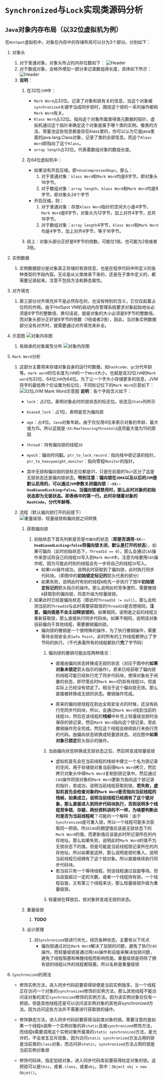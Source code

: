 # ``Synchronized``与``Lock``实现类源码分析

## ``Java``对象内存布局（以32位虚拟机为例）

在``HotSpot``虚拟机中，对象在内存中的存储布局可以分为3个部分。分别如下：

1. 对象头

    1. 对于普通对象，对象头所占的内存位数如下：
    ![Header](../Image/ObjectHeader.png)
    2. 对于数组对象，会格外增加一部分来记录数组得长度，具体如下所示：
    ![Header](../Image/ObjectArrayHeader.png)
    3. **说明**：
        1. 在32位``JVM``中：
            + ``Mark Word``占32位。记录了对象和锁有关的信息，当这个对象被``synchronized``关键字当成同步锁时，围绕这个锁的一系列操作都和``Mark Word``有关。
            + ``Klass Word``占32位。指向这个对象所属类得类元数据的指针，虚拟机通过这个指针来确定这个对象是属于哪个类的实例。像类的方法、常量池这些信息都是存在klass里的，你可以认为它是java里面的java.lang.Class对象，记录了类的全部信息。而这个``Klass Word``即指向了这个``Klass``。
            + ``array length``占32位。代表着数组对象的数组长度。

        2. 在64位虚拟机中：
            + 如果没有开启压缩，即``+UseCompressedOops``，那么：
                1. 对于普通对象：``klass Word``和``Mark Word``均是8字节。即对象头16字节。
                2. 对于数组对象：``array length``、``klass Word``和``Mark Word``均是8字节。即对象头24个字节
            + 开启压缩，则：
                1. 对于普通对象：存放``klass Word``指针的空间大小是4字节，``Mark Word``是8字节，对象头为12字节，加上对齐4字节，总共16字节。
                2. 对于数组对象：``array length``4字节，``klass Word``和``Mark Word``均是4字节，加上对齐4字节，等于16字节。
        3. 综上：对象头部分正好是8字节的倍数。可能位1倍。也可能为2倍或者3倍。

2. 实例数据
    1. 实例数据部分是对象真正存储的有效信息，也是在程序代码中所定义的各种类型的字段内容。无论是从父类继承下来的，还是在子类中定义的，都需要记录起来。注意不包括方法和静态属性。

3. 对齐填充
    1. 第三部分对齐填充并不是必然存在的，也没有特别的含义，它仅仅起着占位符的作用。由于HotSpot VM的自动内存管理系统要求对象起始地址必须是8字节的整数倍，换句话说，就是对象的大小必须是8字节的整数倍。而对象头部分正好是8字节的倍数（1倍或者2倍），因此，当对象实例数据部分没有对齐时，就需要通过对齐填充来补全。

4. 示意图
    ![对象内存图](../Image/ObjectInMemory.png)
    1. 有继承的对象属性分布
    ![对象内存图](../Image/ObjectInMemoryDetail.png)

5. ``Mark Word``分析
    1. 这部分主要用来存储对象自身的运行时数据，如``hashcode``、``gc``分代年龄等。``mark word``的位长度为``JVM``的一个``Word``大小，也就是说32位``JVM``的``Mark word``为32位，64位``JVM``为64位。为了让一个字大小存储更多的信息，JVM将字的最低两个位设置为标记位，不同标记位下的``Mark Word``示意如下：
        ![32位JVM Mark Word示意图](../Image/MarkWordDetail.png)
    **说明**：各个字段含义如下：
        + ``lock``：占2位。表明对象此时的锁状态的标志位。状态见``State``列所示

        + ``biased_lock``：占1位，表明是否为偏向锁

        + ``age``：占4位。``Java``对象年龄。由于仅仅用4位来表示对象的年龄，最大值为15。所以这就是``-XX:MaxTenuringThreshold``选项最大值为15的原因

        + ``thread``：持有偏向锁的线程``ID``

        + ``epoch``：偏向时间戳。``ptr_to_lock_record``：指向栈中锁记录的指针。``ptr_to_heavyweight_monitor``：指向管程``Monitor``的指针。
        + 其中无锁和偏向锁的锁标志位都是01，只是在前面的1``bit``区分了这是无锁状态还是偏向锁状态。**特别注意：偏向锁在``JDK6``以及以后的``JVM``是默认启用的，可以通过``JVM``参数关闭偏向锁：``-XX:-UseBiasedLocking=false``。当偏向锁被禁用时，那么此时对象的初始状态即为无锁状态。即表格中的第一行。此时存储着对象的``HashCode``，分代年龄等**。

    2. 流程（默认偏向锁打开的前提下）
        ![重量级锁、轻量级锁和偏向锁之间转换](../Image/StateChangeOfSynchronized.png)
        1. 获取偏向锁
            1. 初始状态下首先判断是否是``可偏向``的状态（**即是否调用``-XX:-UseBiasedLocking=false``将偏向锁关闭，默认是打开的状态**），如果可偏向（此时初始状态下，``ThreadId == 0``），那么会通过``CAS``操作来尝试将自己的线程``ID``写入到``Mark Word``中。注意为啥要用``CAS``操作呢，因为可能此时别的线程会先一步将自己的线程``ID``写入。
                + 如果``CAS``操作成功，说明此时获取到了偏向锁，此时执行同步代码块。（即图中的**初始锁定标记的**箭头代表的部分）
                + 如果失败，说明此时有别的线程``B``抢先一步执行了图中**初始锁定标记的**箭头指示的操作。那么说明此时竞争激烈，需要撤销``B``获取到的偏向锁，将其升级为轻量级锁。
            2. 如果此时已经是偏向状态（即此时``ThreadId != null``），那么会检测当前的``ThreadId``与此时需要获取锁的``ThreadId``是否想相同。**注意，偏向锁是不会主动释放锁的**。如果相同，说明是之前的线程又重新获取锁，那么直接执行同步代码块。如果不相同，说明该对象目前偏向于其他线程，需要撤销偏向锁。
                + 偏向锁的撤销是一个很特殊的操作，为了执行撤销操作，需要等待全局安全点``Safe Point``，此时所有的工作线程都停止了字节码的执行。（不代表着所有的线程都执行**完**了字节码）
                    1. 偏向锁的撤销可能出现两种情况：
                        + 直接由偏向状态转换成无锁的状态（对应于图中的**如果对象未锁定**箭头指示的操作）。原来已经获取了偏向锁的线程可能已经执行完了同步代码块，使得对象处于闲置的状态，即尽管此时``Mark Word``仍存有线程``ID``，但是实际上已经没有锁定了。相当于这个偏向锁无效。那么直接被转换成无锁的状态。撤销操作完成。

                        + 原来的偏向锁线程在到达全局安全点的时候，还没有执行完同步代码块，所以，会通过``Mark Word``找到当前的线程``ID``，然后在该线程的**栈帧**中补充上轻量级加锁时会保存的锁记录，然后``Mark Word``指向这个锁记录。至此撤销操作完全完成，然后这个线程会继续执行未执行完的代码。由偏向状态转换成轻量锁状态。对应图中**如果对象已锁定**箭头指示的操作。

                    2. 当由偏向状态转换成无锁状态之后，然后转变成轻量级锁
                        + 虚拟机首先会在当前线程的栈帧中建立一个名为锁记录的空间，用于存储锁对象当前得``Mark Word``拷贝，然后拷贝对象头中得``Mark Word``复制到锁记录中。然后通过``CAS``操作将锁对象的``Mark Word``更新为指向这个锁记录的指针，若成功，说明当前线程获取到锁。**若失败，虚拟机首先会检查对象的``Mark Word``是否指向当前线程的栈帧，如果成立，说明当前线程已经拥有了这个锁对象，那么直接进入到同步代码块执行，否则说明多个线程竞争锁**。**存疑，两份资料讲的不一样，为啥要判断此时是否为当前线程呢**？可能的一个解释：由于``Synchronized``是可重入锁，所以一个线程可能多次获取同一把锁。所以``CAS``的期望值应该是无锁状态下的``Mark Word``的值。而更新值应该是此时所记录所在的内存地址。那么如果失败，说明此时``Mark Word``的值不为无锁状态下的值。但是可能是当前线程锁记录所在的内存地址。所以如果是这样，那么说明是锁的重入。说明当前线程已经拥有了这个锁对象。所以直接继续执行同步代码块。
                        + 若当前只有一个等待线程，则该线程通过自旋等待。但当自旋超过一定的次数，或者一个线程持有锁，一个线程自旋，又有第三个线程来访，那么轻量级锁升级为重量级锁。
                    3. 轻量锁在释放后，锁对象转变成无锁的状态。

        2. 重量级锁
            1. **TODO**

        3. 设计原理
            1. 对``Synchronized``锁进行优化，经历各种状态，主要有以下优点
                + 偏向锁通过对比``Mark Word``解决了加锁的问题，避免了执行``CAS``操作。而轻量级锁是通过用``CAS``操作和自旋来解决加锁问题，避免了线程阻塞和唤醒线程而影响性能。重量级锁是将除了拥有锁的线程以外的线程都阻塞。所以名称是重量级锁

6. ``Synchronized``的用法
    + 修饰实例方法，进入同步代码前要获得锁便是当前实例独享。当一个线程正在访问一个对象的``synchronized``修饰的实例方法，那么其他线程不能访问该对象的其它``synchronized``修饰的实例方法。因为该实例对象仅仅有一把锁。但是其他线程还是可以访问该实例对象的其他非synchronized方法。因为访问这些方法并不需要进行获取锁的操作。

    + 修饰静态方法，进入同步代码前要获得当前类对象的锁。需要注意的是如果一个线程``A``调用一个实例对象的非``static``且被``synchronized``修饰方法，而线程``B``需要调用这个实例对象所属类的``static synchronized``方法，是允许的，不会发生互斥现象，因为访问``static synchronized``方法占用的锁是当前类的``class``对象，而访问非``static``，``synchronized``方法占用的锁是当前实例对象锁

    + 修饰代码块，指定加锁对象，进入同步代码库前要获得给定对象的锁。这把锁可以是``this``，或者``.class``，或者``obj``。其中：``Object obj = new Objet()``。
